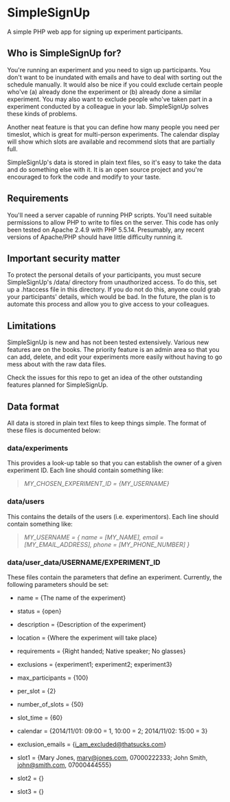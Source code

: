 SimpleSignUp
============

A simple PHP web app for signing up experiment participants.


Who is SimpleSignUp for?
------------------------

You're running an experiment and you need to sign up participants. You don't want to be inundated with emails and have to deal with sorting out the schedule manually. It would also be nice if you could exclude certain people who've (a) already done the experiment or (b) already done a similar experiment. You may also want to exclude people who've taken part in a experiment conducted by a colleague in your lab. SimpleSignUp solves these kinds of problems.

Another neat feature is that you can define how many people you need per timeslot, which is great for multi-person experiments. The calendar display will show which slots are available and recommend slots that are partially full.

SimpleSignUp's data is stored in plain text files, so it's easy to take the data and do something else with it. It is an open source project and you're encouraged to fork the code and modify to your taste.


Requirements
------------

You'll need a server capable of running PHP scripts. You'll need suitable permissions to allow PHP to write to files on the server. This code has only been tested on Apache 2.4.9 with PHP 5.5.14. Presumably, any recent versions of Apache/PHP should have little difficulty running it.


Important security matter
-------------------------

To protect the personal details of your participants, you must secure SimpleSignUp's /data/ directory from unauthorized access. To do this, set up a .htaccess file in this directory. If you do not do this, anyone could grab your participants' details, which would be bad. In the future, the plan is to automate this process and allow you to give access to your colleagues.


Limitations
-----------

SimpleSignUp is new and has not been tested extensively. Various new features are on the books. The priority feature is an admin area so that you can add, delete, and edit your experiments more easily without having to go mess about with the raw data files.

Check the issues for this repo to get an idea of the other outstanding features planned for SimpleSignUp.


Data format
-----------

All data is stored in plain text files to keep things simple. The format of these files is documented below:

### data/experiments

This provides a look-up table so that you can establish the owner of a given experiment ID. Each line should contain something like:

> *MY_CHOSEN_EXPERIMENT_ID = {MY_USERNAME}*

### data/users

This contains the details of the users (i.e. experimentors). Each line should contain something like:

> *MY_USERNAME = { name = [MY_NAME], email = [MY_EMAIL_ADDRESS], phone = [MY_PHONE_NUMBER] }*

### data/user_data/USERNAME/EXPERIMENT_ID

These files contain the parameters that define an experiment. Currently, the following parameters should be set:

- name = {The name of the experiment}

- status = {open}

- description = {Description of the experiment}

- location = {Where the experiment will take place}

- requirements = {Right handed; Native speaker; No glasses}

- exclusions = {experiment1; experiment2; experiment3}

- max_participants = {100}

- per_slot = {2}

- number_of_slots = {50}

- slot_time = {60}

- calendar = {2014/11/01: 09:00 = 1, 10:00 = 2; 2014/11/02: 15:00 = 3}

- exclusion_emails = {i_am_excluded@thatsucks.com}

- slot1 = {Mary Jones, mary@jones.com, 07000222333; John Smith, john@smith.com, 07000444555}

- slot2 = {}

- slot3 = {}
